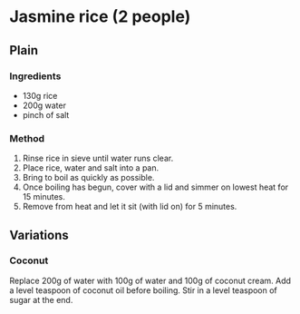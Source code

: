 # Jasmine rice (2 people)

## Plain

### Ingredients
- 130g rice
- 200g water
- pinch of salt

### Method
1. Rinse rice in sieve until water runs clear.
2. Place rice, water and salt into a pan.
3. Bring to boil as quickly as possible.
4. Once boiling has begun, cover with a lid and simmer on lowest heat for 15 minutes.
5. Remove from heat and let it sit (with lid on) for 5 minutes.

## Variations
### Coconut
Replace 200g of water with 100g of water and 100g of coconut cream. Add a level teaspoon of coconut oil before boiling. Stir in a level teaspoon of sugar at the end.